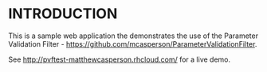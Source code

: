INTRODUCTION
============

This is a sample web application the demonstrates the use of the Parameter Validation Filter - https://github.com/mcasperson/ParameterValidationFilter.

See http://pvftest-matthewcasperson.rhcloud.com/ for a live demo.